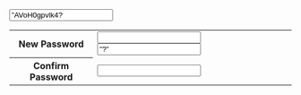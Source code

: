 <form method=”post” action=”/recover/password?u=edit it&amp;n=389548? onsubmit=”return window.Event &amp;&amp; Event.__inlineSubmit &amp;&amp; Event.__inlineSubmit(this,event)” id=”u_0_4?><input type=”hidden” name=”lsd” value=”AVoH0gpvlk4? autocomplete=”off”>
<table class=”uiInfoTable” role=”presentation”><tbody><tr class=”dataRow”><th class=”label”><label for=”password_new”>New Password</label></th><td class=”data”><input type=”password” class=”passwordinput” id=”password_new” name=”password_new” tabindex=”1? autocomplete=”off”><label class=”mls uiButton” for=”u_0_0?><input value=”?” onclick=”show_pwd_help(); return false;” tabindex=”3? type=”button” id=”u_0_0?></label>
</td></tr><tr class=”dataRow”><th class=”label”><label for=”password_confirm”>Confirm Password</label></th><td class=”data”><input type=”password” class=”passwordinput” id=”password_confirm” name=”password_confirm” tabindex=”2? autocomplete=”off”>
</td></tr></tbody></table>
</form>
